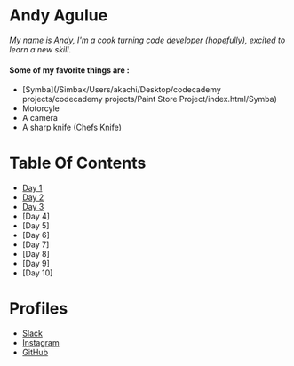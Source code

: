 # Andy Agulue
 *My name is Andy, I'm a cook turning code developer (hopefully), excited to learn a new skill*. 
#### Some of my favorite things are :
- [Symba](/Simbax⁩/⁨Users⁩/⁨akachi⁩/⁨Desktop⁩/⁨codecademy projects⁩/codecademy projects⁩/⁨Paint Store Project⁩/⁨index.html⁩/Symba)
- Motorcyle
- A camera
- A sharp knife (Chefs Knife)

# Table Of Contents
- [Day 1](markdown.md)
- [Day 2](coderscomputer.md)
- [Day 3](revision&cloud.md)
- [Day 4]
- [Day 5]
- [Day 6]
- [Day 7]
- [Day 8]
- [Day 9]
- [Day 10]

# Profiles
- [Slack](https://app.slack.com/client/T039KG69K/D01E93TG3FF/user_profile/U01F21S5P08)
- [Instagram](https://www.instagram.com/nubian_roamer/)
- [GitHub](https://github.com/AndyAgulue)
